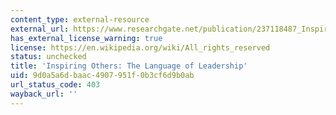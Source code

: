 ```yaml
---
content_type: external-resource
external_url: https://www.researchgate.net/publication/237118487_Inspiring_Others_The_Language_of_Leadership
has_external_license_warning: true
license: https://en.wikipedia.org/wiki/All_rights_reserved
status: unchecked
title: 'Inspiring Others: The Language of Leadership'
uid: 9d0a5a6d-baac-4907-951f-0b3cf6d9b0ab
url_status_code: 403
wayback_url: ''
---
```

